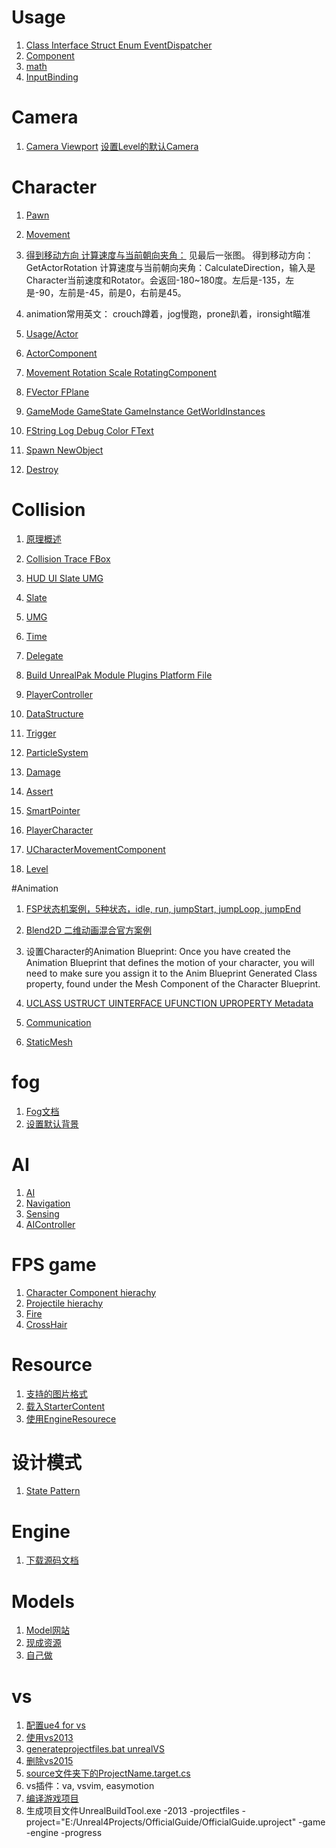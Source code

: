 
# Usage #
1. [Class Interface Struct Enum EventDispatcher](Usage/ClassInterfaceStructEnum.md)
1. [Component](Usage/Component.md)
1. [math](Usage/math.md)
1. [InputBinding](Usage/InputBinding.md)

# Camera
1. [Camera Viewport](Usage/Camera.md)
[设置Level的默认Camera](https://docs.unrealengine.com/latest/INT/Gameplay/HowTo/UsingCameras/Blueprints/)

# Character
1. [Pawn](Usage/Pawn.md)
1. [Movement](Usage/PawnMovementComponent.md)
1. [得到移动方向 计算速度与当前朝向夹角：](https://docs.unrealengine.com/latest/INT/Engine/Animation/AnimHowTo/PropertyBasedBlending/AnimBP/index.html)
见最后一张图。
得到移动方向：GetActorRotation
计算速度与当前朝向夹角：CalculateDirection，输入是Character当前速度和Rotator。会返回-180~180度。左后是-135，左是-90，左前是-45，前是0，右前是45。
1. animation常用英文：
crouch蹲着，jog慢跑，prone趴着，ironsight瞄准

1. [Usage/Actor](Usage/Actor.md)
1. [ActorComponent](Usage/ActorComponent.md)
1. [Movement Rotation Scale RotatingComponent](Usage/MovementRotationandScale.md)
1. [FVector FPlane](Usage/FVector.md)
1. [GameMode GameState GameInstance GetWorldInstances](Usage/GameMode.md)
1. [FString Log Debug Color FText](Usage/FStringLogDebugFColorFText.md)
1. [Spawn NewObject](Usage/Spawn.md)
1. [Destroy](Usage/Destroy.md)

# Collision
1. [原理概述](https://www.unrealengine.com/blog/collision-filtering)
1. [Collision Trace FBox](Usage/Collision.md)

1. [HUD UI Slate UMG](Usage/HUD.md)
1. [Slate](Usage/Slate.md)
1. [UMG](Usage/UMG.md)
1. [Time](Usage/Time.md)
1. [Delegate](Usage/Delegate.md)
1. [Build UnrealPak Module Plugins Platform File](Usage/GameModule.md)
1. [PlayerController](Usage/PlayerController.md)
1. [DataStructure](Usage/DataStructure.md)
1. [Trigger](Usage/Trigger.md)
1. [ParticleSystem](Usage/ParticleSystem.md)
1. [Damage](Usage/Damage.md)
1. [Assert](Usage/Assert.md)
1. [SmartPointer](Usage/SmartPointer.md)
1. [PlayerCharacter](Usage/PlayerCharacter.md)
1. [UCharacterMovementComponent](Usage/UCharacterMovementComponent.md)
1. [Level]()


#Animation
1. [FSP状态机案例，5种状态，idle, run, jumpStart, jumpLoop, jumpEnd](https://docs.unrealengine.com/latest/INT/Programming/Tutorials/FirstPersonShooter/4/index.html)
1. [Blend2D 二维动画混合官方案例](https://docs.unrealengine.com/latest/INT/Engine/Animation/AnimHowTo/PropertyBasedBlending/Setup/index.html)
1. 设置Character的Animation Blueprint:
Once you have created the Animation Blueprint that defines the motion of your character, you will need to make sure you assign it to the Anim Blueprint Generated Class property, found under the Mesh Component of the Character Blueprint. 

1. [UCLASS USTRUCT UINTERFACE UFUNCTION UPROPERTY Metadata](Usage/InteractwithC++.md)
1. [Communication](Usage/Communication.md)
1. [StaticMesh](Usage/StaticMesh.md)

# fog
1. [Fog文档](https://docs.unrealengine.com/latest/INT/Engine/Actors/FogEffects/index.html)
1. [设置默认背景](https://answers.unrealengine.com/questions/116963/how-to-change-the-default-scene-background-color.html)

# AI #
1. [AI](AI/AI.md)
1. [Navigation](AI/Navigation.md)
1. [Sensing](AI/Sensing.md)
1. [AIController](AI/AIController.md)

# FPS game #
1. [Character Component hierachy](FPSGame/CharacterComponentHierachy.md)
1. [Projectile hierachy](FPSGame/ProjectileHierachy.md)
1. [Fire](FPSGame/Fire.md)
1. [CrossHair](FPSGame/Crosshair.md)

# Resource
1. [支持的图片格式](https://docs.unrealengine.com/latest/INT/Engine/Content/Types/Textures/Importing/index.html)
1. [载入StarterContent](https://forums.unrealengine.com/showthread.php?64254-How-do-I-add-starter-content-to-a-project-manually)
1. [使用EngineResourece](https://answers.unrealengine.com/questions/197982/game-and-engine-folder-missing-from-content-browse.html)

# 设计模式 #
1. [State Pattern](DesignPattern/StatePattern.md)

# Engine
1. [下载源码文档](https://docs.unrealengine.com/latest/INT/GettingStarted/DownloadingUnrealEngine/)

# Models
1. [Model网站](https://www.quora.com/Where-can-I-find-free-assets-for-Unreal-Engine-4)
1. [现成资源](https://www.reddit.com/r/gamedev/comments/36km9u/200_completely_free_mobile_scifi_rpg_assets_ue4/)
1. [自己做](https://www.mixamo.com/3d-characters)

# vs
1. [配置ue4 for vs](https://docs.unrealengine.com/latest/INT/Programming/Development/VisualStudioSetup/)
1. [使用vs2013](https://answers.unrealengine.com/questions/31887/visual-studio-2012-on-unreal-engine-402.html)
1. [generateprojectfiles.bat unrealVS](https://docs.unrealengine.com/latest/INT/Programming/UnrealBuildSystem/ProjectFileGenerator/)
1. [删除vs2015](http://tieba.baidu.com/p/3996550898)
1. [source文件夹下的ProjectName.target.cs](https://docs.unrealengine.com/latest/INT/Programming/UnrealBuildSystem/TargetFiles/index.html)
1. vs插件：va, vsvim, easymotion
1. [编译游戏项目](https://docs.unrealengine.com/latest/INT/Programming/Development/CompilingProjects/)
1. 生成项目文件UnrealBuildTool.exe -2013 -projectfiles -project="E:/Unreal4Projects/OfficialGuide/OfficialGuide.uproject" -game -engine -progress
